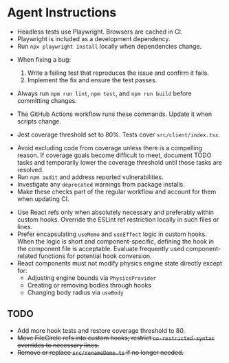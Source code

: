 # Agent Instructions
* Headless tests use Playwright. Browsers are cached in CI.
* Playwright is included as a development dependency.
* Run `npx playwright install` locally when dependencies change.

- When fixing a bug:
  1. Write a failing test that reproduces the issue and confirm it fails.
  2. Implement the fix and ensure the test passes.

- Always run `npm run lint`, `npm test`, and `npm run build` before committing changes.
- The GitHub Actions workflow runs these commands. Update it when scripts change.
* Jest coverage threshold set to 80%.
  Tests cover `src/client/index.tsx`.
- Avoid excluding code from coverage unless there is a compelling reason.
  If coverage goals become difficult to meet, document TODO tasks and
  temporarily lower the coverage threshold until those tasks are resolved.
- Run `npm audit` and address reported vulnerabilities.
- Investigate any `deprecated` warnings from package installs.
- Make these checks part of the regular workflow and account for them when updating CI.
* Use React refs only when absolutely necessary and preferably within custom hooks.
  Override the ESLint ref restriction locally in such files or lines.
* Prefer encapsulating `useMemo` and `useEffect` logic in custom hooks. When the logic is short and component-specific, defining the hook in the component file is acceptable. Evaluate frequently used component-related functions for potential hook conversion.
* React components must not modify physics engine state directly except for:
  - Adjusting engine bounds via `PhysicsProvider`
  - Creating or removing bodies through hooks
  - Changing body radius via `useBody`

## TODO
- Add more hook tests and restore coverage threshold to 80.
- ~~Move FileCircle refs into custom hooks; restrict `no-restricted-syntax` overrides to necessary lines.~~
- ~~Remove or replace `src/renameDemo.ts` if no longer needed.~~
